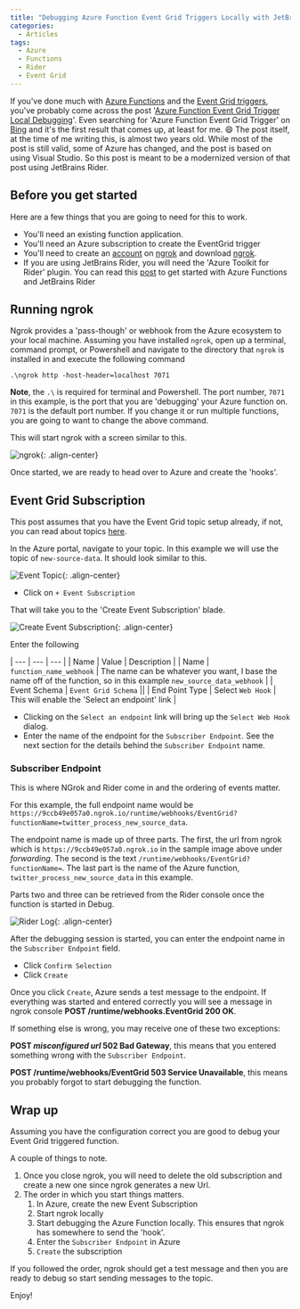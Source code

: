 ```yaml
---
title: "Debugging Azure Function Event Grid Triggers Locally with JetBrains Rider"
categories:
  - Articles
tags:
  - Azure
  - Functions
  - Rider
  - Event Grid
---
```

If you've done much with [Azure Functions](https://docs.microsoft.com/en-us/azure/azure-functions/?WT.mc_id=AZ-MVP-4024623) and the [Event Grid triggers](https://docs.microsoft.com/en-us/azure/azure-functions/functions-bindings-event-grid-trigger?WT.mc_id=AZ-MVP-4024623), you've probably come across the post '[Azure Function Event Grid Trigger Local Debugging](https://docs.microsoft.com/en-us/azure/azure-functions/functions-debug-event-grid-trigger-local?WT.mc_id=AZ-MVP-4024623)'. Even searching for 'Azure Function Event Grid Trigger' on [Bing](https://www.bing.com/search?q=azure+function+event+grid+trigger) and it's the first result that comes up, at least for me. :smile: The post itself, at the time of me writing this, is almost two years old. While most of the post is still valid, some of Azure has changed, and the post is based on using Visual Studio. So this post is meant to be a modernized version of that post using JetBrains Rider.

## Before you get started

Here are a few things that you are going to need for this to work.

* You'll need an existing function application.
* You'll need an Azure subscription to create the EventGrid trigger
* You'll need to create an [account](https://dashboard.ngrok.com/signup) on [ngrok](https://ngrok.com/) and download [ngrok](https://ngrok.com/download).
* If you are using JetBrains Rider, you will need the 'Azure Toolkit for Rider' plugin. You can read this [post](https://khalidabuhakmeh.com/azure-functions-on-macos-with-jetbrains-rider) to get started with Azure Functions and JetBrains Rider

## Running ngrok

Ngrok provides a 'pass-though' or webhook from the Azure ecosystem to your local machine. Assuming you have installed `ngrok`, open up a terminal, command prompt, or Powershell and navigate to the directory that `ngrok` is installed in and execute the following command

```
.\ngrok http -host-header=localhost 7071
```

**Note**, the `.\` is required for terminal and Powershell.  The port number, `7071` in this example, is the port that you are 'debugging' your Azure function on.  `7071` is the default port number.  If you change it or run multiple functions, you are going to want to change the above command.

This will start ngrok with a screen similar to this.

![ngrok](/assets/images/posts/debug-azure-functions-locally-ngrok.png){: .align-center}

Once started, we are ready to head over to Azure and create the 'hooks'.

## Event Grid Subscription

This post assumes that you have the Event Grid topic setup already, if not, you can read about topics [here](https://docs.microsoft.com/en-us/azure/event-grid/concepts#topics?WT.mc_id=AZ-MVP-4024623).

In the Azure portal, navigate to your topic.  In this example we will use the topic of `new-source-data`.  It should look similar to this.

![Event Topic](/assets/images/posts/debug-azure-functions-locally-topic.png){: .align-center}

* Click on `+ Event Subscription`

That will take you to the 'Create Event Subscription' blade.

![Create Event Subscription](/assets/images/posts/debug-azure-functions-locally-create-event-subscription.png){: .align-center}

Enter the following

| --- | --- | --- |
| Name | Value | Description |
| Name | `function_name_webhook` | The name can be whatever you want, I base the name off of the function, so in this example `new_source_data_webhook` |
| Event Schema | `Event Grid Schema` ||
| End Point Type | Select `Web Hook` | This will enable the 'Select an endpoint' link |

* Clicking on the `Select an endpoint` link will bring up the `Select Web Hook` dialog.
* Enter the name of the endpoint for the `Subscriber Endpoint`. See the next section for the details behind the `Subscriber Endpoint` name.

### Subscriber Endpoint

This is where NGrok and Rider come in and the ordering of events matter.

For this example, the full endpoint name would be `https://9ccb49e057a0.ngrok.io/runtime/webhooks/EventGrid?functionName=twitter_process_new_source_data`.

The endpoint name is made up of three parts. The first, the url from ngrok which is `https://9ccb49e057a0.ngrok.io` in the sample image above under *forwarding*. The second is the text `/runtime/webhooks/EventGrid?functionName=`. The last part is the name of the Azure function, `twitter_process_new_source_data` in this example.  

Parts two and three can be retrieved from the Rider console once the function is started in Debug.

![Rider Log](/assets/images/posts/debug-azure-functions-locally-rider-log.png){: .align-center}

After the debugging session is started, you can enter the endpoint name in the `Subscriber Endpoint` field.

* Click `Confirm Selection`
* Click `Create`

Once you click `Create`, Azure sends a test message to the endpoint. If everything was started and entered correctly you will see a message in ngrok console **POST /runtime/webhooks.EventGrid 200 OK**.

If something else is wrong, you may receive one of these two exceptions:

**POST *misconfigured url* 502 Bad Gateway**, this means that you entered something wrong with the `Subscriber Endpoint`.

**POST /runtime/webhooks/EventGrid 503 Service Unavailable**, this means you probably forgot to start debugging the function.

## Wrap up

Assuming you have the configuration correct you are good to debug your Event Grid triggered function.

A couple of things to note.  

1. Once you close ngrok, you will need to delete the old subscription and create a new one since ngrok generates a new Url.
2. The order in which you start things matters.
   1. In Azure, create the new Event Subscription
   2. Start ngrok locally
   3. Start debugging the Azure Function locally. This ensures that ngrok has somewhere to send the 'hook'.
   4. Enter the `Subscriber Endpoint` in Azure
   5. `Create` the subscription

If you followed the order, ngrok should get a test message and then you are ready to debug so start sending messages to the topic.

Enjoy!
